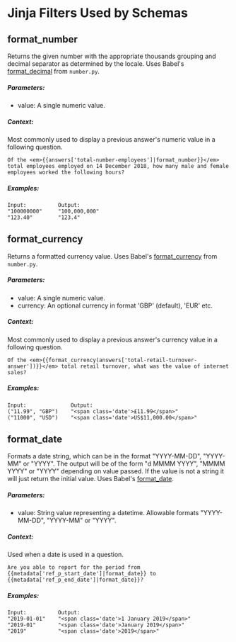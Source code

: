 # Jinja Filters Used by Schemas


## format_number
Returns the given number with the appropriate thousands grouping and decimal separator as determined by the locale.
Uses Babel's [format_decimal](http://babel.pocoo.org/en/latest/api/numbers.html#babel.numbers.format_decimal) from `number.py`.

##### Parameters: 
- value: A single numeric value.

##### Context:
Most commonly used to display a previous answer's numeric value in a following question.
```
Of the <em>{{answers['total-number-employees']|format_number}}</em> total employees employed on 14 December 2018, how many male and female employees worked the following hours?
```

##### Examples:
```
Input:          Output:
"100000000"     "100,000,000"
"123.40"        "123.4"
```

## format_currency
Returns a formatted currency value. 
Uses Babel's [format_currency](http://babel.pocoo.org/en/latest/api/numbers.html#babel.numbers.format_currency) from `number.py`.

##### Parameters: 
- value:    A single numeric value.
- currency: An optional currency in format 'GBP' (default), 'EUR' etc.

##### Context:
Most commonly used to display a previous answer's currency value in a following question.
```
Of the <em>{{format_currency(answers['total-retail-turnover-answer'])}}</em> total retail turnover, what was the value of internet sales?
```

##### Examples:
```
Input:              Output:
("11.99", "GBP")    "<span class='date'>£11.99</span>"
("11000", "USD")    "<span class='date'>US$11,000.00</span>"
```

## format_date
Formats a date string, which can be in the format "YYYY-MM-DD", "YYYY-MM" or "YYYY".
The output will be of the form "d MMMM YYYY", "MMMM YYYY" or "YYYY" depending on value passed.
If the value is not a string it will just return the initial value.
Uses Babel's [format_date](http://babel.pocoo.org/en/latest/api/dates.html#babel.dates.format_date).

##### Parameters: 
- value:    String value representing a datetime. Allowable formats "YYYY-MM-DD", "YYYY-MM" or "YYYY".

##### Context:
Used when a date is used in a question.
```
Are you able to report for the period from {{metadata['ref_p_start_date']|format_date}} to {{metadata['ref_p_end_date']|format_date}}?
```

##### Examples:
```
Input:          Output:
"2019-01-01"    "<span class='date'>1 January 2019</span>"
"2019-01"       "<span class='date'>January 2019</span>"
"2019"          "<span class='date'>2019</span>"
```
